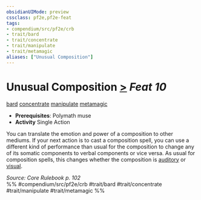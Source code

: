 ```yaml
---
obsidianUIMode: preview
cssclass: pf2e,pf2e-feat
tags:
- compendium/src/pf2e/crb
- trait/bard
- trait/concentrate
- trait/manipulate
- trait/metamagic
aliases: ["Unusual Composition"]
---
```

# Unusual Composition  [>](../../Rules/core-rulebook/chapter-9-playing-the-game.md#Actions "Single Action") *Feat 10*  
[bard](../../Rules/traits/bard.md)  [concentrate](../../Rules/traits/concentrate.md)  [manipulate](../../Rules/traits/manipulate.md)  [metamagic](../../Rules/traits/metamagic.md)  

- **Prerequisites**: Polymath muse
- **Activity** Single Action

You can translate the emotion and power of a composition to other mediums. If your next action is to cast a composition spell, you can use a different kind of performance than usual for the composition to change any of its somatic components to verbal components or vice versa. As usual for composition spells, this changes whether the composition is [auditory](../../Rules/traits/auditory.md) or [visual](../../Rules/traits/visual.md).

*Source: Core Rulebook p. 102*  
%% #compendium/src/pf2e/crb #trait/bard #trait/concentrate #trait/manipulate #trait/metamagic %%
